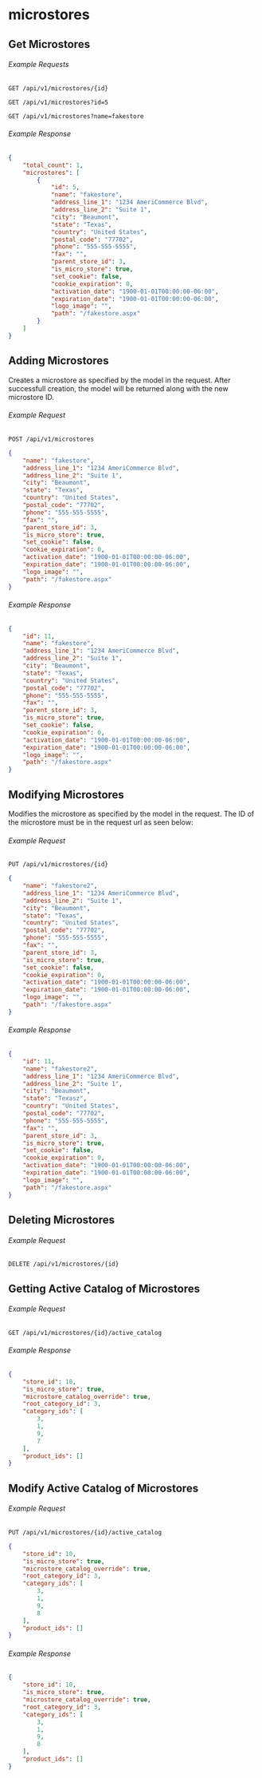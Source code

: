 microstores
=========

## Get Microstores

###### Example Requests

```shell
GET /api/v1/microstores/{id}
```

```shell
GET /api/v1/microstores?id=5
```

```shell
GET /api/v1/microstores?name=fakestore
```

###### Example Response

```json
{
    "total_count": 1,
    "microstores": [
        {
            "id": 5,
            "name": "fakestore",
            "address_line_1": "1234 AmeriCommerce Blvd",
            "address_line_2": "Suite 1",
            "city": "Beaumont",
            "state": "Texas",
            "country": "United States",
            "postal_code": "77702",
            "phone": "555-555-5555",
            "fax": "",
            "parent_store_id": 3,
            "is_micro_store": true,
            "set_cookie": false,
            "cookie_expiration": 0,
            "activation_date": "1900-01-01T00:00:00-06:00",
            "expiration_date": "1900-01-01T00:00:00-06:00",
            "logo_image": "",
            "path": "/fakestore.aspx"
        }
    ]
}
```

## Adding Microstores

Creates a microstore as specified by the model in the request. After successfull creation, the model will be returned along with the new microstore ID. 

###### Example Request

```shell
POST /api/v1/microstores
```

```json
{
    "name": "fakestore",
    "address_line_1": "1234 AmeriCommerce Blvd",
    "address_line_2": "Suite 1",
    "city": "Beaumont",
    "state": "Texas",
    "country": "United States",
    "postal_code": "77702",
    "phone": "555-555-5555",
    "fax": "",
    "parent_store_id": 3,
    "is_micro_store": true,
    "set_cookie": false,
    "cookie_expiration": 0,
    "activation_date": "1900-01-01T00:00:00-06:00",
    "expiration_date": "1900-01-01T00:00:00-06:00",
    "logo_image": "",
    "path": "/fakestore.aspx"
}
```

###### Example Response

```json
{
    "id": 11,
    "name": "fakestore",
    "address_line_1": "1234 AmeriCommerce Blvd",
    "address_line_2": "Suite 1",
    "city": "Beaumont",
    "state": "Texas",
    "country": "United States",
    "postal_code": "77702",
    "phone": "555-555-5555",
    "fax": "",
    "parent_store_id": 3,
    "is_micro_store": true,
    "set_cookie": false,
    "cookie_expiration": 0,
    "activation_date": "1900-01-01T00:00:00-06:00",
    "expiration_date": "1900-01-01T00:00:00-06:00",
    "logo_image": "",
    "path": "/fakestore.aspx"
}
```

## Modifying Microstores

Modifies the microstore as specified by the model in the request. The ID of the microstore must be in the request url as seen below:


###### Example Request

```shell
PUT /api/v1/microstores/{id}
```

```json
{
    "name": "fakestore2",
    "address_line_1": "1234 AmeriCommerce Blvd",
    "address_line_2": "Suite 1",
    "city": "Beaumont",
    "state": "Texas",
    "country": "United States",
    "postal_code": "77702",
    "phone": "555-555-5555",
    "fax": "",
    "parent_store_id": 3,
    "is_micro_store": true,
    "set_cookie": false,
    "cookie_expiration": 0,
    "activation_date": "1900-01-01T00:00:00-06:00",
    "expiration_date": "1900-01-01T00:00:00-06:00",
    "logo_image": "",
    "path": "/fakestore.aspx"
}
```

###### Example Response

```json
{
    "id": 11,
    "name": "fakestore2",
    "address_line_1": "1234 AmeriCommerce Blvd",
    "address_line_2": "Suite 1",
    "city": "Beaumont",
    "state": "Texasz",
    "country": "United States",
    "postal_code": "77702",
    "phone": "555-555-5555",
    "fax": "",
    "parent_store_id": 3,
    "is_micro_store": true,
    "set_cookie": false,
    "cookie_expiration": 0,
    "activation_date": "1900-01-01T00:00:00-06:00",
    "expiration_date": "1900-01-01T00:00:00-06:00",
    "logo_image": "",
    "path": "/fakestore.aspx"
}
```

## Deleting Microstores

###### Example Request

```shell
DELETE /api/v1/microstores/{id}
```


## Getting Active Catalog of Microstores

###### Example Request

```shell
GET /api/v1/microstores/{id}/active_catalog
```

###### Example Response

```json
{
    "store_id": 10,
    "is_micro_store": true,
    "microstore_catalog_override": true,
    "root_category_id": 3,
    "category_ids": [
        3,
        1,
        9,
        7
    ],
    "product_ids": []
}
```

## Modify Active Catalog of Microstores

###### Example Request

```shell
PUT /api/v1/microstores/{id}/active_catalog
```

```json
{
    "store_id": 10,
    "is_micro_store": true,
    "microstore_catalog_override": true,
    "root_category_id": 3,
    "category_ids": [
        3,
        1,
        9,
        8
    ],
    "product_ids": []
}
```

###### Example Response

```json
{
    "store_id": 10,
    "is_micro_store": true,
    "microstore_catalog_override": true,
    "root_category_id": 3,
    "category_ids": [
        3,
        1,
        9,
        8
    ],
    "product_ids": []
}
```